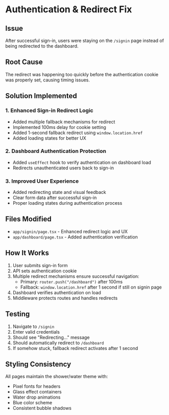 # Authentication & Redirect Fix

## Issue
After successful sign-in, users were staying on the `/signin` page instead of being redirected to the dashboard.

## Root Cause
The redirect was happening too quickly before the authentication cookie was properly set, causing timing issues.

## Solution Implemented

### 1. Enhanced Sign-in Redirect Logic
- Added multiple fallback mechanisms for redirect
- Implemented 100ms delay for cookie setting
- Added 1-second fallback redirect using `window.location.href`
- Added loading states for better UX

### 2. Dashboard Authentication Protection
- Added `useEffect` hook to verify authentication on dashboard load
- Redirects unauthenticated users back to sign-in

### 3. Improved User Experience
- Added redirecting state and visual feedback
- Clear form data after successful sign-in
- Proper loading states during authentication process

## Files Modified
- `app/signin/page.tsx` - Enhanced redirect logic and UX
- `app/dashboard/page.tsx` - Added authentication verification

## How It Works

1. User submits sign-in form
2. API sets authentication cookie
3. Multiple redirect mechanisms ensure successful navigation:
   - Primary: `router.push("/dashboard")` after 100ms
   - Fallback: `window.location.href` after 1 second if still on signin page
4. Dashboard verifies authentication on load
5. Middleware protects routes and handles redirects

## Testing
1. Navigate to `/signin`
2. Enter valid credentials
3. Should see "Redirecting..." message
4. Should automatically redirect to `/dashboard`
5. If somehow stuck, fallback redirect activates after 1 second

## Styling Consistency
All pages maintain the shower/water theme with:
- Pixel fonts for headers
- Glass effect containers
- Water drop animations
- Blue color scheme
- Consistent bubble shadows 